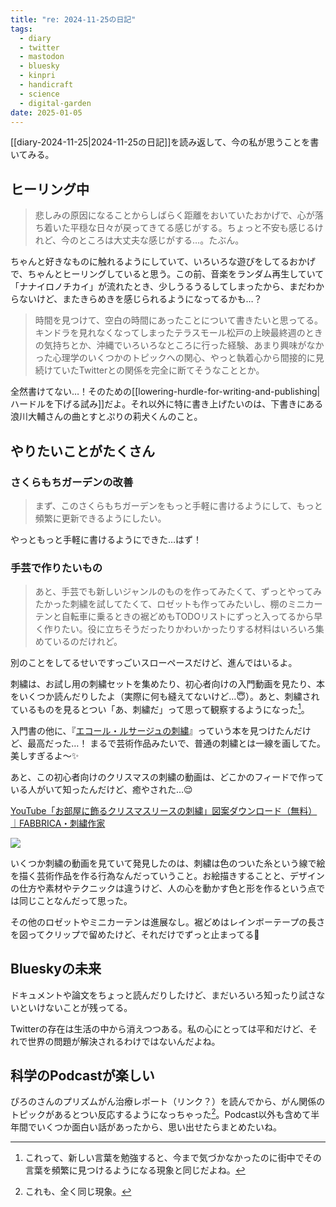 ```yaml
---
title: "re: 2024-11-25の日記"
tags:
  - diary
  - twitter
  - mastodon
  - bluesky
  - kinpri
  - handicraft
  - science
  - digital-garden
date: 2025-01-05
---
```

[[diary-2024-11-25|2024-11-25の日記]]を読み返して、今の私が思うことを書いてみる。

## ヒーリング中

> 悲しみの原因になることからしばらく距離をおいていたおかげで、心が落ち着いた平穏な日々が戻ってきてる感じがする。ちょっと不安も感じるけれど、今のところは大丈夫な感じがする…。たぶん。

ちゃんと好きなものに触れるようにしていて、いろいろな遊びをしてるおかげで、ちゃんとヒーリングしていると思う。この前、音楽をランダム再生していて「ナナイロノチカイ」が流れたとき、少しうるうるしてしまったから、まだわからないけど、またきらめきを感じられるようになってるかも…？

> 時間を見つけて、空白の時間にあったことについて書きたいと思ってる。キンドラを見れなくなってしまったテラスモール松戸の上映最終週のときの気持ちとか、沖縄でいろいろなところに行った経験、あまり興味がなかった心理学のいくつかのトピックへの関心、やっと執着心から間接的に見続けていたTwitterとの関係を完全に断てそうなこととか。

全然書けてない…！そのための[[lowering-hurdle-for-writing-and-publishing|ハードルを下げる試み]]だよ。それ以外に特に書き上げたいのは、下書きにある浪川大輔さんの曲とすとぷりの莉犬くんのこと。

## やりたいことがたくさん

### さくらもちガーデンの改善

> まず、このさくらもちガーデンをもっと手軽に書けるようにして、もっと頻繁に更新できるようにしたい。

やっともっと手軽に書けるようにできた…はず！

### 手芸で作りたいもの

> あと、手芸でも新しいジャンルのものを作ってみたくて、ずっとやってみたかった刺繍を試してたくて、ロゼットも作ってみたいし、棚のミニカーテンと自転車に乗るときの裾どめもTODOリストにずっと入ってるから早く作りたい。役に立ちそうだったりかわいかったりする材料はいろいろ集めているのだけれど。

別のことをしてるせいですっごいスローペースだけど、進んではいるよ。

刺繍は、お試し用の刺繍セットを集めたり、初心者向けの入門動画を見たり、本をいくつか読んだりしたよ（実際に何も縫えてないけど…😇）。あと、刺繍されているものを見るとつい「あ、刺繍だ」って思って観察するようになった[^1]。

入門書の他に、『[エコール・ルサージュの刺繍](https://books.bunka.ac.jp/np/isbn/9784579112166)』っていう本を見つけたんだけど、最高だった…！ まるで芸術作品みたいで、普通の刺繍とは一線を画してた。美しすぎるよ〜✨

あと、この初心者向けのクリスマスの刺繍の動画は、どこかのフィードで作っている人がいて知ったんだけど、癒やされた…😌

[YouTube「お部屋に飾るクリスマスリースの刺繍」図案ダウンロード（無料）｜FABBRICA・刺繍作家](https://note.com/fabbrica_yaji/n/n3f7385ace9f4)

![](https://www.youtube.com/watch?v=bQJdR7mv0qg)

いくつか刺繍の動画を見ていて発見したのは、刺繍は色のついた糸という線で絵を描く芸術作品を作る行為なんだっていうこと。お絵描きすることと、デザインの仕方や素材やテクニックは違うけど、人の心を動かす色と形を作るという点では同じことなんだって思った。

その他のロゼットやミニカーテンは進展なし。裾どめはレインボーテープの長さを図ってクリップで留めたけど、それだけでずっと止まってる🥲

## Blueskyの未来

ドキュメントや論文をちょっと読んだりしたけど、まだいろいろ知ったり試さないといけないことが残ってる。

Twitterの存在は生活の中から消えつつある。私の心にとっては平和だけど、それで世界の問題が解決されるわけではないんだよね。

## 科学のPodcastが楽しい

ぴろのさんのプリズムがん治療レポート（リンク？）を読んでから、がん関係のトピックがあるとつい反応するようになっちゃった[^2]。Podcast以外も含めて半年間でいくつか面白い話があったから、思い出せたらまとめたいね。

[^1]: これって、新しい言葉を勉強すると、今まで気づかなかったのに街中でその言葉を頻繁に見つけるようになる現象と同じだよね。

[^2]: これも、全く同じ現象。
